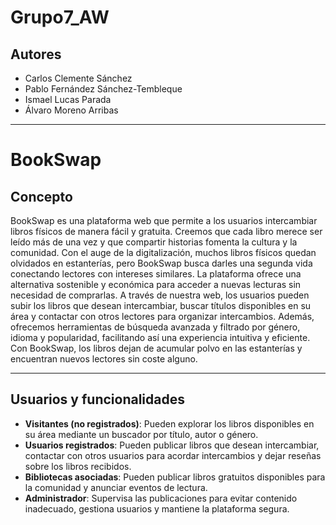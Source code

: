 # Grupo7_AW 

## Autores
- Carlos Clemente Sánchez
- Pablo Fernández Sánchez-Tembleque
- Ismael Lucas Parada
- Álvaro Moreno Arribas

---
# BookSwap
## Concepto

BookSwap es una plataforma web que permite a los usuarios intercambiar libros físicos de manera fácil y gratuita. Creemos que cada libro merece ser leído más de una vez y que compartir historias fomenta la cultura y la comunidad. Con el auge de la digitalización, muchos libros físicos quedan olvidados en estanterías, pero BookSwap busca darles una segunda vida conectando lectores con intereses similares. La plataforma ofrece una alternativa sostenible y económica para acceder a nuevas lecturas sin necesidad de comprarlas. A través de nuestra web, los usuarios pueden subir los libros que desean intercambiar, buscar títulos disponibles en su área y contactar con otros lectores para organizar intercambios. Además, ofrecemos herramientas de búsqueda avanzada y filtrado por género, idioma y popularidad, facilitando así una experiencia intuitiva y eficiente. Con BookSwap, los libros dejan de acumular polvo en las estanterías y encuentran nuevos lectores sin coste alguno.

--- 
## Usuarios y funcionalidades 

- **Visitantes (no registrados)**: Pueden explorar los libros disponibles en su área mediante un buscador por título, autor o género.
- **Usuarios registrados**: Pueden publicar libros que desean intercambiar, contactar con otros usuarios para acordar intercambios y dejar reseñas sobre los libros recibidos.
- **Bibliotecas asociadas**: Pueden publicar libros gratuitos disponibles para la comunidad y anunciar eventos de lectura.
- **Administrador**: Supervisa las publicaciones para evitar contenido inadecuado, gestiona usuarios y mantiene la plataforma segura.

